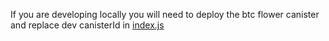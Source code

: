 If you are developing locally you will need to deploy the btc flower canister and replace dev canisterId in [index.js](./src/canisters/btcflower/index.js)
